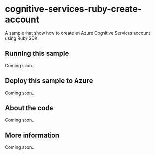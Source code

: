 # cognitive-services-ruby-create-account
A sample that show how to create an Azure Cognitive Services account using Ruby SDK
## Running this sample
Coming soon...
## Deploy this sample to Azure
Coming soon...
## About the code
Coming soon...
## More information
Coming soon...
